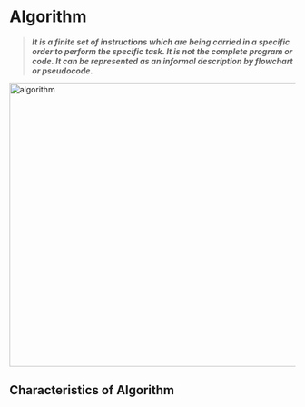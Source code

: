 # Algorithm
> ***It is a finite set of instructions which are being carried in a specific order to perform the specific task. It is not the complete program or code. It can be represented as an
informal description by flowchart or pseudocode.***
<img align="center" alt=algorithm width="900px" height="500" src="https://www.simplilearn.com/ice9/free_resources_article_thumb/Soni-Article-new/what-is-an-algorithm-flowchart.png"/>

## Characteristics of Algorithm
